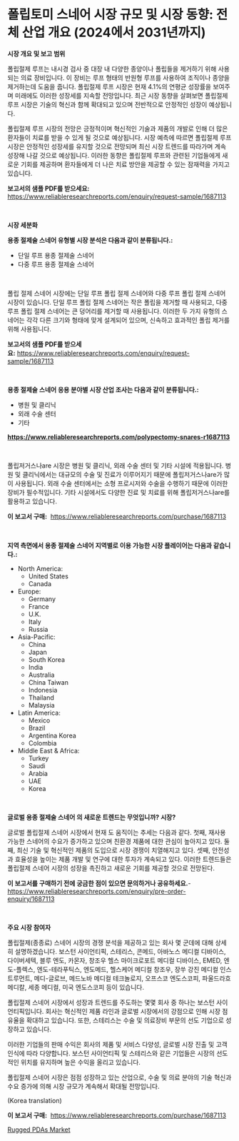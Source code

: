 <p><h1>폴립토미 스네어 시장 규모 및 시장 동향: 전체 산업 개요 (2024에서 2031년까지)</h1></p><p><strong>시장 개요 및 보고 범위</strong></p>
<p><p>폴립절제 루프는 내시경 검사 중 대장 내 다양한 종양이나 폴립들을 제거하기 위해 사용되는 의료 장비입니다. 이 장비는 루프 형태의 반원형 루프를 사용하여 조직이나 종양을 제거하는데 도움을 줍니다. 폴립절제 루프 시장은 현재 4.1%의 연평균 성장률을 보여주며 미래에도 이러한 성장세를 지속할 전망입니다. 최근 시장 동향을 살펴보면 폴립절제 루프 시장은 기술의 혁신과 함께 확대되고 있으며 전반적으로 안정적인 성장이 예상됩니다.</p><p>폴립절제 루프 시장의 전망은 긍정적이며 혁신적인 기술과 제품의 개발로 인해 더 많은 환자들이 치료를 받을 수 있게 될 것으로 예상됩니다. 시장 예측에 따르면 폴립절제 루프 시장은 안정적인 성장세를 유지할 것으로 전망되며 최신 시장 트렌드를 따라가며 계속 성장해 나갈 것으로 예상됩니다. 이러한 동향은 폴립절제 루프와 관련된 기업들에게 새로운 기회를 제공하며 환자들에게 더 나은 치료 방안을 제공할 수 있는 잠재력을 가지고 있습니다.</p></p>
<p><strong>보고서의 샘플 PDF를 받으세요:</strong> <a href="https://www.reliableresearchreports.com/enquiry/request-sample/1687113">https://www.reliableresearchreports.com/enquiry/request-sample/1687113</a></p>
<p>&nbsp;</p>
<p><strong>시장 세분화</strong></p>
<p><strong>용종 절제술 스네어 유형별 시장 분석은 다음과 같이 분류됩니다.:</strong></p>
<p><ul><li>단일 루프 용종 절제술 스네어</li><li>다중 루프 용종 절제술 스네어</li></ul></p>
<p>&nbsp;</p>
<p><p>폴립 절제 스네어 시장에는 단일 루프 폴립 절제 스네어와 다중 루프 폴립 절제 스네어 시장이 있습니다. 단일 루프 폴립 절제 스네어는 작은 폴립을 제거할 때 사용되고, 다중 루프 폴립 절제 스네어는 큰 덩어리를 제거할 때 사용됩니다. 이러한 두 가지 유형의 스네어는 각각 다른 크기와 형태에 맞게 설계되어 있으며, 신속하고 효과적인 폴립 제거를 위해 사용됩니다.</p></p>
<p><strong>보고서의 샘플 PDF를 받으세요:</strong>&nbsp;<a href="https://www.reliableresearchreports.com/enquiry/request-sample/1687113">https://www.reliableresearchreports.com/enquiry/request-sample/1687113</a></p>
<p>&nbsp;</p>
<p><strong> 용종 절제술 스네어 응용 분야별 시장 산업 조사는 다음과 같이 분류됩니다.:</strong></p>
<p><ul><li>병원 및 클리닉</li><li>외래 수술 센터</li><li>기타</li></ul></p>
<p><strong><a href="https://www.reliableresearchreports.com/polypectomy-snares-r1687113">https://www.reliableresearchreports.com/polypectomy-snares-r1687113</a></strong></p>
<p>&nbsp;</p>
<p><p>폴립저거스나are 시장은 병원 및 클리닉, 외래 수술 센터 및 기타 시설에 적용됩니다. 병원 및 클리닉에서는 대규모의 수술 및 진료가 이루어지기 때문에 폴립저거스나are가 많이 사용됩니다. 외래 수술 센터에서는 소형 프로시저와 수술을 수행하기 때문에 이러한 장비가 필수적입니다. 기타 시설에서도 다양한 진료 및 치료를 위해 폴립저거스나are를 활용하고 있습니다.</p></p>
<p><strong>이 보고서 구매:</strong>&nbsp; <a href="https://www.reliableresearchreports.com/purchase/1687113">https://www.reliableresearchreports.com/purchase/1687113</a></p>
<p>&nbsp;</p>
<p><strong>지역 측면에서 용종 절제술 스네어 지역별로 이용 가능한 시장 플레이어는 다음과 같습니다.:</strong></p>
<p><ul>
    <li>
        North America:
        <ul>
            <li>United States</li>
            <li>Canada</li>
        </ul>
    </li>
    <li>
        Europe:
        <ul>
            <li>Germany</li>
            <li>France</li>
            <li>U.K.</li>
            <li>Italy</li>
            <li>Russia</li>
        </ul>
    </li>
    <li>
        Asia-Pacific:
        <ul>
            <li>China</li>
            <li>Japan</li>
            <li>South Korea</li>
            <li>India</li>
            <li>Australia</li>
            <li>China Taiwan</li>
            <li>Indonesia</li>
            <li>Thailand</li>
            <li>Malaysia</li>
        </ul>
    </li>
    <li>
        Latin America:
        <ul>
            <li>Mexico</li>
            <li>Brazil</li>
            <li>Argentina Korea</li>
            <li>Colombia</li>
        </ul>
    </li>
    <li>
        Middle East & Africa:
        <ul>
            <li>Turkey</li>
            <li>Saudi</li>
            <li>Arabia</li>
            <li>UAE</li>
            <li>Korea</li>
        </ul>
    </li>
    </ul></p>
<p>&nbsp;</p>
<p><strong>글로벌 용종 절제술 스네어 의 새로운 트렌드는 무엇입니까? 시장?</strong></p>
<p><p>글로벌 폴립절제 스네어 시장에서 현재 도 움직이는 추세는 다음과 같다. 첫째, 재사용 가능한 스네어의 수요가 증가하고 있으며 친환경 제품에 대한 관심이 높아지고 있다. 둘째, 최신 기술 및 혁신적인 제품의 도입으로 시장 경쟁이 치열해지고 있다. 셋째, 안전성과 효율성을 높이는 제품 개발 및 연구에 대한 투자가 계속되고 있다. 이러한 트렌드들은 폴립절제 스네어 시장의 성장을 촉진하고 새로운 기회를 제공할 것으로 전망된다.</p></p>
<p><strong>이 보고서를 구매하기 전에 궁금한 점이 있으면 문의하거나 공유하세요.</strong>- <a href="https://www.reliableresearchreports.com/enquiry/pre-order-enquiry/1687113">https://www.reliableresearchreports.com/enquiry/pre-order-enquiry/1687113</a></p>
<p>&nbsp;</p>
<p><strong>주요 시장 참여자</strong></p>
<p><p>폴립절제(종종료) 스네어 시장의 경쟁 분석을 제공하고 있는 회사 몇 군데에 대해 상세히 설명하겠습니다. 보스턴 사이언티픽, 스테리스, 콘메드, 아바노스 메디컬 디바이스, 다이버세텍, 블루 엔도, 카몬자, 창조우 헬스 마이크로포트 메디컬 디바이스, EMED, 엔도-플렉스, 엔도-테라푸틱스, 엔도메드, 헬스케어 메디컬 창조우, 장쑤 강진 메디컬 인스트루먼트, 메디-글로브, 메드노바 메디컬 테크놀로지, 오프스코 엔도스코피, 파울드라흐 메디칼, 세종 메디컬, 미국 엔도스코피 등이 있습니다.</p><p>폴립절제 스네어 시장에서 성장과 트렌드를 주도하는 몇몇 회사 중 하나는 보스턴 사이언티픽입니다. 회사는 혁신적인 제품 라인과 글로벌 시장에서의 강점으로 인해 시장 점유율을 확대하고 있습니다. 또한, 스테리스는 수술 및 의료장비 부문의 선도 기업으로 성장하고 있습니다.</p><p>이러한 기업들의 판매 수익은 회사의 제품 및 서비스 다양성, 글로벌 시장 진출 및 고객 인식에 따라 다양합니다. 보스턴 사이언티픽 및 스테리스와 같은 기업들은 시장의 선도적인 위치를 유지하며 높은 수익을 올리고 있습니다.</p><p>폴립절제 스네어 시장은 점점 성장하고 있는 산업으로, 수술 및 의료 분야의 기술 혁신과 수요 증가에 의해 시장 규모가 계속해서 확대될 전망입니다.</p><p>(Korea translation)</p></p>
<p><strong>이 보고서 구매:</strong>&nbsp;&nbsp;<a href="https://www.reliableresearchreports.com/purchase/1687113">https://www.reliableresearchreports.com/purchase/1687113</a></p>
<p><p><a href="https://ivy-potential-64b.notion.site/Rugged-PDAs-Market-Comprehensive-Assessment-by-Type-Application-and-Geography-a402048a76ea46909d86b4da1ad2ee7b">Rugged PDAs Market</a></p></p>